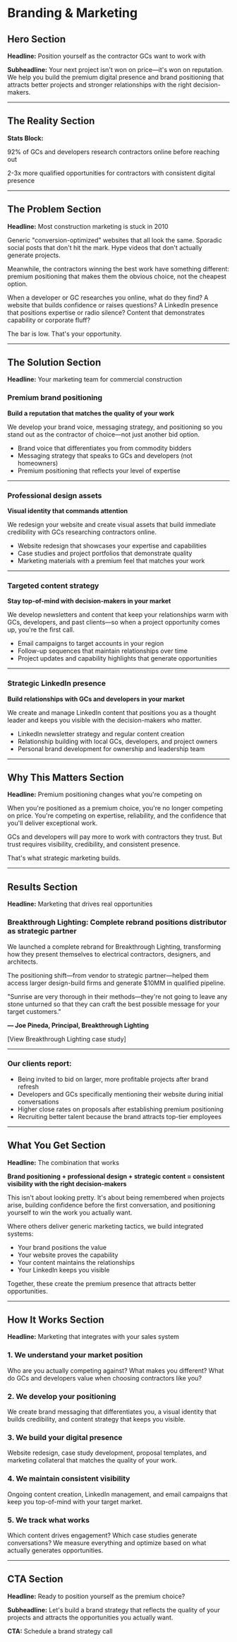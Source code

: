 # Branding & Marketing

## Hero Section

**Headline:**
Position yourself as the contractor GCs want to work with

**Subheadline:**
Your next project isn't won on price—it's won on reputation. We help you build the premium digital presence and brand positioning that attracts better projects and stronger relationships with the right decision-makers.

---

## The Reality Section

**Stats Block:**

92% of GCs and developers research contractors online before reaching out

2-3x more qualified opportunities for contractors with consistent digital presence

---

## The Problem Section

**Headline:**
Most construction marketing is stuck in 2010

Generic "conversion-optimized" websites that all look the same. Sporadic social posts that don't hit the mark. Hype videos that don't actually generate projects.

Meanwhile, the contractors winning the best work have something different: premium positioning that makes them the obvious choice, not the cheapest option.

When a developer or GC researches you online, what do they find? A website that builds confidence or raises questions? A LinkedIn presence that positions expertise or radio silence? Content that demonstrates capability or corporate fluff?

The bar is low. That's your opportunity.

---

## The Solution Section

**Headline:**
Your marketing team for commercial construction

### Premium brand positioning

**Build a reputation that matches the quality of your work**

We develop your brand voice, messaging strategy, and positioning so you stand out as the contractor of choice—not just another bid option.

- Brand voice that differentiates you from commodity bidders
- Messaging strategy that speaks to GCs and developers (not homeowners)
- Premium positioning that reflects your level of expertise

---

### Professional design assets

**Visual identity that commands attention**

We redesign your website and create visual assets that build immediate credibility with GCs researching contractors online.

- Website redesign that showcases your expertise and capabilities
- Case studies and project portfolios that demonstrate quality
- Marketing materials with a premium feel that matches your work

---

### Targeted content strategy

**Stay top-of-mind with decision-makers in your market**

We develop newsletters and content that keep your relationships warm with GCs, developers, and past clients—so when a project opportunity comes up, you're the first call.

- Email campaigns to target accounts in your region
- Follow-up sequences that maintain relationships over time
- Project updates and capability highlights that generate opportunities

---

### Strategic LinkedIn presence

**Build relationships with GCs and developers in your market**

We create and manage LinkedIn content that positions you as a thought leader and keeps you visible with the decision-makers who matter.

- LinkedIn newsletter strategy and regular content creation
- Relationship building with local GCs, developers, and project owners
- Personal brand development for ownership and leadership team

---

## Why This Matters Section

**Headline:**
Premium positioning changes what you're competing on

When you're positioned as a premium choice, you're no longer competing on price. You're competing on expertise, reliability, and the confidence that you'll deliver exceptional work.

GCs and developers will pay more to work with contractors they trust. But trust requires visibility, credibility, and consistent presence.

That's what strategic marketing builds.

---

## Results Section

**Headline:**
Marketing that drives real opportunities

### Breakthrough Lighting: Complete rebrand positions distributor as strategic partner

We launched a complete rebrand for Breakthrough Lighting, transforming how they present themselves to electrical contractors, designers, and architects.

The positioning shift—from vendor to strategic partner—helped them access larger design-build firms and generate $10MM in qualified pipeline.

"Sunrise are very thorough in their methods—they're not going to leave any stone unturned so that they can craft the best possible message for your target customers."

**— Joe Pineda, Principal, Breakthrough Lighting**

[View Breakthrough Lighting case study]

---

### Our clients report:

- Being invited to bid on larger, more profitable projects after brand refresh
- Developers and GCs specifically mentioning their website during initial conversations
- Higher close rates on proposals after establishing premium positioning
- Recruiting better talent because the brand attracts top-tier employees

---

## What You Get Section

**Headline:**
The combination that works

**Brand positioning + professional design + strategic content = consistent visibility with the right decision-makers**

This isn't about looking pretty. It's about being remembered when projects arise, building confidence before the first conversation, and positioning yourself to win the work you actually want.

Where others deliver generic marketing tactics, we build integrated systems:
- Your brand positions the value
- Your website proves the capability
- Your content maintains the relationships
- Your LinkedIn keeps you visible

Together, these create the premium presence that attracts better opportunities.

---

## How It Works Section

**Headline:**
Marketing that integrates with your sales system

### 1. We understand your market position

Who are you actually competing against? What makes you different? What do GCs and developers value when choosing contractors like you?

### 2. We develop your positioning

We create brand messaging that differentiates you, a visual identity that builds credibility, and content strategy that keeps you visible.

### 3. We build your digital presence

Website redesign, case study development, proposal templates, and marketing collateral that matches the quality of your work.

### 4. We maintain consistent visibility

Ongoing content creation, LinkedIn management, and email campaigns that keep you top-of-mind with your target market.

### 5. We track what works

Which content drives engagement? Which case studies generate conversations? We measure everything and optimize based on what actually generates opportunities.

---

## CTA Section

**Headline:**
Ready to position yourself as the premium choice?

**Subheadline:**
Let's build a brand strategy that reflects the quality of your projects and attracts the opportunities you actually want.

**CTA:**
Schedule a brand strategy call

